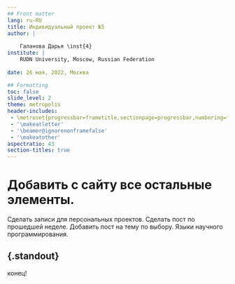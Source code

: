 ```yaml
---
## Front matter
lang: ru-RU
title: Индивидуальный проект №5
author: |
	
	Галанова Дарья \inst{4}
institute: |
	RUDN University, Moscow, Russian Federation
	
date: 26 мая, 2022, Москва

## Formatting
toc: false
slide_level: 2
theme: metropolis
header-includes: 
 - \metroset{progressbar=frametitle,sectionpage=progressbar,numbering=fraction}
 - '\makeatletter'
 - '\beamer@ignorenonframefalse'
 - '\makeatother'
aspectratio: 43
section-titles: true
--- 
```


# Добавить с сайту все остальные элементы.

Сделать записи для персональных проектов.
Сделать пост по прошедшей неделе.
Добавить пост на тему по выбору.
Языки научного программирования.


## {.standout}

конец!

